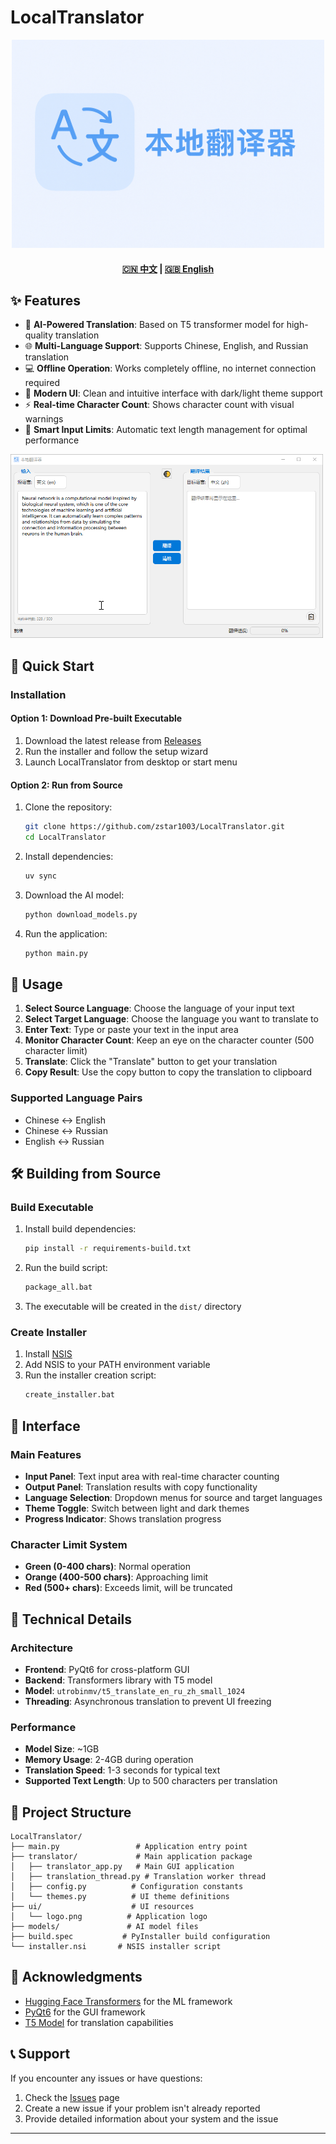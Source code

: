 # LocalTranslator

<div align="center">
  <img src="ui/logo_with_txt.png" width="500" alt="LocalTranslator">
  <h4>
    <a href="README.md">🇨🇳 中文</a>
    <span> | </span>
    <a href="README_EN.md">🇬🇧 English</a>
  </h4>
</div>

## ✨ Features

- 🤖 **AI-Powered Translation**: Based on T5 transformer model for high-quality translation
- 🌐 **Multi-Language Support**: Supports Chinese, English, and Russian translation
- 💻 **Offline Operation**: Works completely offline, no internet connection required
- 🎨 **Modern UI**: Clean and intuitive interface with dark/light theme support
- ⚡ **Real-time Character Count**: Shows character count with visual warnings
- 📝 **Smart Input Limits**: Automatic text length management for optimal performance

<img src="ui/demo.gif" width="500" alt="LocalTranslator">

## 🚀 Quick Start

### Installation

#### Option 1: Download Pre-built Executable
1. Download the latest release from [Releases](https://github.com/zstar1003/LocalTranslator/releases)
2. Run the installer and follow the setup wizard
3. Launch LocalTranslator from desktop or start menu

#### Option 2: Run from Source
1. Clone the repository:
   ```bash
   git clone https://github.com/zstar1003/LocalTranslator.git
   cd LocalTranslator
   ```

2. Install dependencies:
   ```bash
   uv sync
   ```

3. Download the AI model:
   ```bash
   python download_models.py
   ```

4. Run the application:
   ```bash
   python main.py
   ```

## 📖 Usage

1. **Select Source Language**: Choose the language of your input text
2. **Select Target Language**: Choose the language you want to translate to
3. **Enter Text**: Type or paste your text in the input area
4. **Monitor Character Count**: Keep an eye on the character counter (500 character limit)
5. **Translate**: Click the "Translate" button to get your translation
6. **Copy Result**: Use the copy button to copy the translation to clipboard

### Supported Language Pairs

- Chinese ↔ English
- Chinese ↔ Russian  
- English ↔ Russian

## 🛠️ Building from Source

### Build Executable

1. Install build dependencies:
   ```bash
   pip install -r requirements-build.txt
   ```

2. Run the build script:
   ```bash
   package_all.bat
   ```

3. The executable will be created in the `dist/` directory

### Create Installer

1. Install [NSIS](https://nsis.sourceforge.io/Download)
2. Add NSIS to your PATH environment variable
3. Run the installer creation script:
   ```bash
   create_installer.bat
   ```

## 🎨 Interface

### Main Features
- **Input Panel**: Text input area with real-time character counting
- **Output Panel**: Translation results with copy functionality
- **Language Selection**: Dropdown menus for source and target languages
- **Theme Toggle**: Switch between light and dark themes
- **Progress Indicator**: Shows translation progress

### Character Limit System
- **Green (0-400 chars)**: Normal operation
- **Orange (400-500 chars)**: Approaching limit
- **Red (500+ chars)**: Exceeds limit, will be truncated

## 🔧 Technical Details

### Architecture
- **Frontend**: PyQt6 for cross-platform GUI
- **Backend**: Transformers library with T5 model
- **Model**: `utrobinmv/t5_translate_en_ru_zh_small_1024`
- **Threading**: Asynchronous translation to prevent UI freezing

### Performance
- **Model Size**: ~1GB
- **Memory Usage**: 2-4GB during operation
- **Translation Speed**: 1-3 seconds for typical text
- **Supported Text Length**: Up to 500 characters per translation

## 📁 Project Structure

```
LocalTranslator/
├── main.py                 # Application entry point
├── translator/             # Main application package
│   ├── translator_app.py   # Main GUI application
│   ├── translation_thread.py # Translation worker thread
│   ├── config.py          # Configuration constants
│   └── themes.py          # UI theme definitions
├── ui/                    # UI resources
│   └── logo.png          # Application logo
├── models/               # AI model files
├── build.spec           # PyInstaller build configuration
└── installer.nsi       # NSIS installer script
```

## 🙏 Acknowledgments

- [Hugging Face Transformers](https://huggingface.co/transformers/) for the ML framework
- [PyQt6](https://www.riverbankcomputing.com/software/pyqt/) for the GUI framework
- [T5 Model](https://huggingface.co/utrobinmv/t5_translate_en_ru_zh_small_1024) for translation capabilities

## 📞 Support

If you encounter any issues or have questions:

1. Check the [Issues](https://github.com/zstar1003/LocalTranslator/issues) page
2. Create a new issue if your problem isn't already reported
3. Provide detailed information about your system and the issue

---

